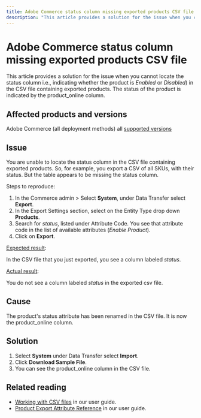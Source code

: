 ```yaml
---
title: Adobe Commerce status column missing exported products CSV file 
description: "This article provides a solution for the issue when you cannot locate the status column i.e., indicating whether the product is *Enabled* or *Disabled*) in the CSV file containing exported products."
---
```


# Adobe Commerce status column missing exported products CSV file 

This article provides a solution for the issue when you cannot locate the status column i.e., indicating whether the product is *Enabled* or *Disabled*) in the CSV file containing exported products. The status of the product is indicated by the product_online column.

## Affected products and versions

Adobe Commerce (all deployment methods) all [supported versions](https://www.adobe.com/content/dam/cc/en/legal/terms/enterprise/pdfs/Adobe-Commerce-Software-Lifecycle-Policy.pdf)

## Issue

You are unable to locate the status column in the CSV file containing exported products. So, for example, you export a CSV of all SKUs, with their status. But the table appears to be missing the status column. 

Steps to reproduce:

1. In the Commerce admin > Select **System**, under Data Transfer select **Export**.
1. In the Export Settings section, select on the Entity Type drop down **Products**.
1. Search for *status*, listed under Attribute Code. You see that attribute code in the list of available attributes (*Enable Product*).
1. Click on **Export**.

<ins>Expected result</ins>:

In the CSV file that you just exported, you see a column labeled *status*.

<ins>Actual result</ins>:

You do not see a column labeled *status* in the exported csv file.  

## Cause

The product's status attribute has been renamed in the CSV file. It is now the product_online column.

## Solution

1. Select **System** under Data Transfer select **Import**.
1. Click **Download Sample File**.
1. You can see the product_online column in the CSV file.

## Related reading

* [Working with CSV files](https://docs.magento.com/user-guide/) in our user guide.
* [Product Export Attribute Reference](https://docs.magento.com/user-guide/system/data-attributes-product.html) in our user guide.
